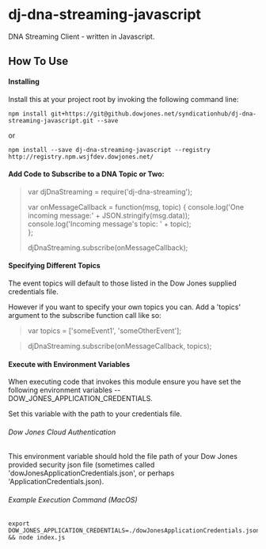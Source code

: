 # dj-dna-streaming-javascript
DNA Streaming Client - written in Javascript.

## How To Use

#### Installing

Install this at your project root by invoking the following command line:

~~~~
npm install git+https://git@github.dowjones.net/syndicationhub/dj-dna-streaming-javascript.git --save
~~~~
 
 or 

~~~~
npm install --save dj-dna-streaming-javascript --registry http://registry.npm.wsjfdev.dowjones.net/
~~~~

#### Add Code to Subscribe to a DNA Topic or Two:

> var djDnaStreaming = require('dj-dna-streaming');
>
> var onMessageCallback = function(msg, topic) {
>    console.log('One incoming message:' + JSON.stringify(msg.data));
>    console.log('Incoming message\'s topic: ' + topic);  
> };
>
> djDnaStreaming.subscribe(onMessageCallback);


#### Specifying Different Topics

The event topics will default to those listed in the Dow Jones supplied credentials file. 

However if you want to specify your own topics you can. Add a 'topics' argument to the subscribe function call like so:

> var topics = ['someEvent1', 'someOtherEvent'];

> djDnaStreaming.subscribe(onMessageCallback, topics);


#### Execute with Environment Variables

When executing code that invokes this module ensure you have set the following environment variables -- DOW_JONES_APPLICATION_CREDENTIALS.

Set this variable with the path to your credentials file.

###### Dow Jones Cloud Authentication

This environment variable should hold the file path of your Dow Jones provided security json file (sometimes called 'dowJonesApplicationCredentials.json', or perhaps '<yourCompany>ApplicationCredentials.json).

###### Example Execution Command (MacOS)

````
export DOW_JONES_APPLICATION_CREDENTIALS=./dowJonesApplicationCredentials.json && node index.js
````
